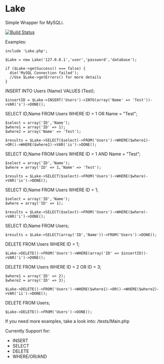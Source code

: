 # Lake

Simple Wrapper for MySQLi.

[![Build Status](https://travis-ci.org/Ne00n/Lake.svg?branch=master)](https://travis-ci.org/Ne00n/Lake)

Examples:

```
include 'Lake.php';

$Lake = new Lake('127.0.0.1','user','password','database');

if ($Lake->getSuccess() === false) {
  die('MySQL Connection failed');
  //Use $Lake->getErrors() for more details
}

```

INSERT INTO Users (Name) VALUES (Test);
```
$insertID = $Lake->INSERT('Users')->INTO(array('Name' => 'Test'))->VAR('s')->DONE();
```
SELECT ID,Name FROM Users WHERE ID = 1 OR Name = "Test";
```
$select = array('ID','Name');
$where1 = array('ID' => 1);
$where2 = array('Name' => 'Test');

$results = $Lake->SELECT($select)->FROM('Users')->WHERE($where1)->OR()->WHERE($where2)->VAR('is')->DONE();
```
SELECT ID,Name FROM Users WHERE ID = 1 AND Name = "Test";
```
$select = array('ID','Name');
$where = array('ID' => 1,'Name' => 'Test');

$results = $Lake->SELECT($select)->FROM('Users')->WHERE($where)->VAR('is')->DONE();
```
SELECT ID,Name FROM Users WHERE ID = 1;
```
$select = array('ID','Name');
$where = array('ID' => 1);

$results = $Lake->SELECT($select)->FROM('Users')->WHERE($where)->VAR('i')->DONE();
```
SELECT ID,Name FROM Users;
```
$results = $Lake->SELECT(array('ID','Name'))->FROM('Users')->DONE();
```
DELETE FROM Users WHERE ID = 1;
```
$Lake->DELETE()->FROM('Users')->WHERE(array('ID' => $insertID))->VAR('i')->DONE();
```
DELETE FROM Users WHERE ID = 2 OR ID = 3;
```
$where1 = array('ID' => 2);
$where2 = array('ID' => 3);

$Lake->DELETE()->FROM('Users')->WHERE($where1)->OR()->WHERE($where2)->VAR('ii')->DONE();
```
DELETE FROM Users;
```
$Lake->DELETE()->FROM('Users')->DONE();
```

If you need more examples, take a look into: /tests/Main.php

Currently Support for:

- INSERT
- SELECT
- DELETE
- WHERE/OR/AND
